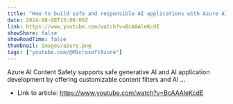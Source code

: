 ```yaml
---
title: "How to build safe and responsible AI applications with Azure AI Content Safety"
date: 2024-08-08T15:00:09Z
link: https://www.youtube.com/watch?v=BcAAAleKcdE
showShare: false
showReadTime: false
thumbnail: images/azure.png
tags: ["youtube.com/@MicrosoftAzure"]
---
```

Azure AI Content Safety supports safe generative AI and AI application development by offering customizable content filters and AI ...

- Link to article: https://www.youtube.com/watch?v=BcAAAleKcdE